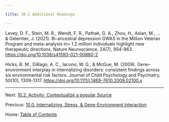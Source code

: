 ```yaml
---

title: 10.1 Additional Readings

---
```


Levey, D. F., Stein, M. B., Wendt, F. R., Pathak, G. A., Zhou, H., Aslan, M., ... & Gelernter, J. (2021). Bi-ancestral depression GWAS in the Million Veteran Program and meta-analysis in> 1.2 million individuals highlight new therapeutic directions. Nature Neuroscience, 24(7), 954-963. https://doi.org/10.1038/s41593-021-00860-2

Hicks, B. M., DiRago, A. C., Iacono, W. G., & McGue, M. (2009). Gene–environment interplay in internalizing disorders: consistent findings across six environmental risk factors. Journal of Child Psychology and Psychiatry, 50(10), 1309-1317. https://doi.org/10.1111/j.1469-7610.2009.02100.x

--------

Next: [10.2. Activity: Contextualize a popular Source](10.2_activity_contextualize_a_popular_source.md)

Previous: [10.0. Internalizing, Stress, & Gene-Environment Interaction](10.0_internalizing.md)

Home: [Table of Contents](../README.md)
